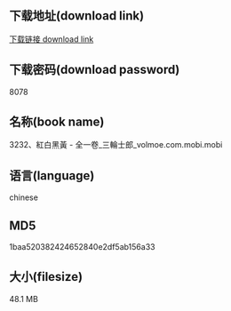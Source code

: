 ## 下载地址(download link)
[下载链接 download link](https://voluble-croquembouche-d321dc.netlify.app/?s=3232%E3%80%81%E7%B4%85%E7%99%BD%E9%BB%91%E9%BB%83+-+%E5%85%A8%E4%B8%80%E5%8D%B7_%E4%B8%89%E8%BC%AA%E5%A3%AB%E9%83%8E_volmoe.com.mobi)

## 下载密码(download password)
8078

## 名称(book name)
3232、紅白黑黃 - 全一卷_三輪士郎_volmoe.com.mobi.mobi

## 语言(language)
chinese

## MD5
1baa520382424652840e2df5ab156a33

## 大小(filesize)
48.1 MB
